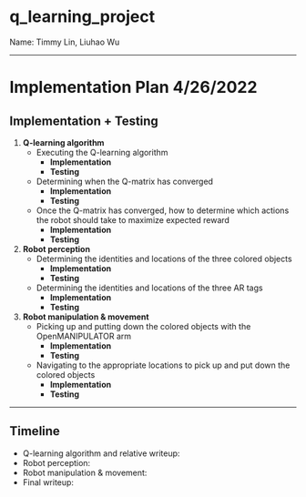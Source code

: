 # q_learning_project

Name: Timmy Lin, Liuhao Wu

---

# Implementation Plan 4/26/2022
## Implementation + Testing
1. **Q-learning algorithm**
   - Executing the Q-learning algorithm
     - **Implementation**
     - **Testing**
   - Determining when the Q-matrix has converged
     - **Implementation**
     - **Testing**
   - Once the Q-matrix has converged, how to determine which actions the robot should take to maximize expected reward
     - **Implementation**
     - **Testing**
2. **Robot perception**
   - Determining the identities and locations of the three colored objects
     - **Implementation**
     - **Testing**
   - Determining the identities and locations of the three AR tags
     - **Implementation**
     - **Testing**
3. **Robot manipulation & movement**
   - Picking up and putting down the colored objects with the OpenMANIPULATOR arm
     - **Implementation**
     - **Testing**
   - Navigating to the appropriate locations to pick up and put down the colored objects
     - **Implementation**
     - **Testing**
---

## Timeline
- Q-learning algorithm and relative writeup:
- Robot perception:
- Robot manipulation & movement:
- Final writeup:
